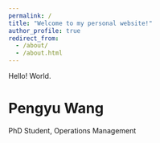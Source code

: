 ```yaml
---
permalink: /
title: "Welcome to my personal website!"
author_profile: true
redirect_from: 
  - /about/
  - /about.html
---
```


Hello! World.

# Pengyu Wang
PhD Student, Operations Management
